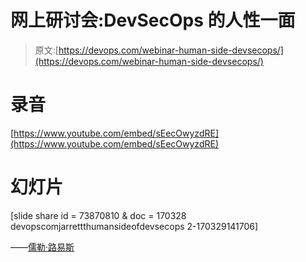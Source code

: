 # 网上研讨会:DevSecOps 的人性一面

> 原文:[https://devops.com/webinar-human-side-devsecops/](https://devops.com/webinar-human-side-devsecops/)

# 录音

[https://www.youtube.com/embed/sEecOwyzdRE](https://www.youtube.com/embed/sEecOwyzdRE)

# 幻灯片

[slide share id = 73870810 & doc = 170328 devopscomjarrettthumansideofdevsecops 2-170329141706]

——[儒勒·路易斯](https://devops.com/author/jules/)